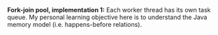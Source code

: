 **Fork-join pool, implementation 1:** Each worker thread has its own task queue.
My personal learning objective here is to understand the Java memory model (i.e. happens-before relations).
